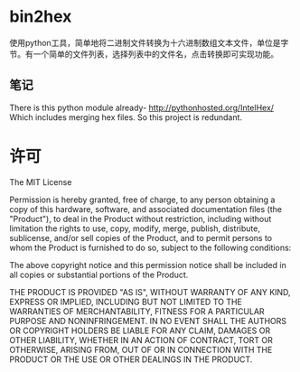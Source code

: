 bin2hex
=====

使用python工具，简单地将二进制文件转换为十六进制数组文本文件，单位是字节。有一个简单的文件列表，选择列表中的文件名，点击转换即可实现功能。

笔记
-----
There is this python module already- http://pythonhosted.org/IntelHex/  
Which includes merging hex files. So this project is redundant.

许可
=====

The MIT License

Permission is hereby granted, free of charge, to any person obtaining a
copy of this hardware, software, and associated documentation files (the
"Product"), to deal in the Product without restriction, including
without limitation the rights to use, copy, modify, merge, publish,
distribute, sublicense, and/or sell copies of the Product, and to permit
persons to whom the Product is furnished to do so, subject to the
following conditions:

The above copyright notice and this permission notice shall be included
in all copies or substantial portions of the Product.

THE PRODUCT IS PROVIDED "AS IS", WITHOUT WARRANTY OF ANY KIND, EXPRESS
OR IMPLIED, INCLUDING BUT NOT LIMITED TO THE WARRANTIES OF
MERCHANTABILITY, FITNESS FOR A PARTICULAR PURPOSE AND NONINFRINGEMENT.
IN NO EVENT SHALL THE AUTHORS OR COPYRIGHT HOLDERS BE LIABLE FOR ANY
CLAIM, DAMAGES OR OTHER LIABILITY, WHETHER IN AN ACTION OF CONTRACT,
TORT OR OTHERWISE, ARISING FROM, OUT OF OR IN CONNECTION WITH THE
PRODUCT OR THE USE OR OTHER DEALINGS IN THE PRODUCT.
